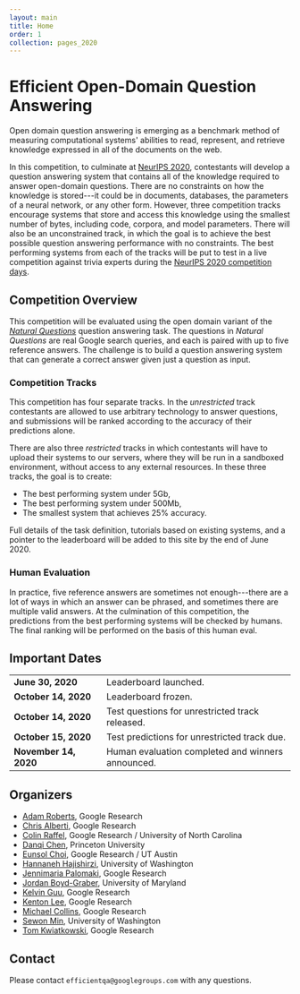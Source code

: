 ```yaml
---
layout: main
title: Home
order: 1
collection: pages_2020
---
```


# Efficient Open-Domain Question Answering

Open domain question answering is emerging as a benchmark method of measuring
computational systems' abilities to read, represent, and retrieve knowledge
expressed in all of the documents on the web.

In this competition, to culminate at
[NeurIPS 2020](https://neurips.cc/Conferences/2020), contestants will develop a
question answering system that contains all of the knowledge required to answer
open-domain questions. There are no constraints on how the knowledge is
stored---it could be in documents, databases, the parameters of a neural
network, or any other form. However, three competition tracks encourage systems
that store and access this knowledge using the smallest number of bytes,
including code, corpora, and model parameters. There will also be an
unconstrained track, in which the goal is to achieve the best possible question
answering performance with no constraints. The best performing systems from each
of the tracks will be put to test in a live competition against trivia experts
during the
[NeurIPS 2020 competition days](https://neurips.cc/Conferences/2020/CompetitionTrack).

## Competition Overview

This competition will be evaluated using the open domain variant of the
[*Natural Questions*](https://www.mitpressjournals.org/doi/full/10.1162/tacl_a_00276)
question answering task. The questions in *Natural Questions* are real Google
search queries, and each is paired with up to five reference answers. The
challenge is to build a question answering system that can generate a correct
answer given just a question as input.

### Competition Tracks

This competition has four separate tracks. In the *unrestricted* track
contestants are allowed to use arbitrary technology to answer questions, and
submissions will be ranked according to the accuracy of their predictions alone.

There are also three *restricted* tracks in which contestants will have to
upload their systems to our servers, where they will be run in a sandboxed
environment, without access to any external resources. In these three tracks,
the goal is to create:

*   The best performing system under 5Gb,
*   The best performing system under 500Mb,
*   The smallest system that achieves 25% accuracy.

Full details of the task definition, tutorials based on existing systems, and a
pointer to the leaderboard will be added to this site by the end of June 2020.

### Human Evaluation

In practice, five reference answers are sometimes not enough---there are a lot
of ways in which an answer can be phrased, and sometimes there are multiple
valid answers. At the culmination of this competition, the predictions from the
best performing systems will be checked by humans. The final ranking will be
performed on the basis of this human eval.

## Important Dates

|                            |                                                 |
|:-------------------------- |:------------------------------------------------|
**June 30, 2020**            | Leaderboard launched.
**October 14, 2020**         | Leaderboard frozen.
**October 14, 2020**         | Test questions for unrestricted track released.
**October 15, 2020**         | Test predictions for unrestricted track due.
**November 14, 2020** &emsp; | Human evaluation completed and winners announced.

## Organizers

*   [Adam Roberts](https://research.google/people/104881/), Google
    Research
*   [Chris Alberti](https://research.google/people/ChrisAlberti/),
    Google Research
*   [Colin Raffel](https://colinraffel.com/), Google Research / University of
    North Carolina
*   [Danqi Chen](https://www.cs.princeton.edu/~danqic/), Princeton University
*   [Eunsol Choi](https://www.cs.utexas.edu/~eunsol/), Google Research / UT
    Austin
*   [Hannaneh Hajishirzi](https://homes.cs.washington.edu/~hannaneh/),
    University of Washington
*   [Jennimaria Palomaki](https://research.google/people/105807/),
    Google Research
*   [Jordan Boyd-Graber](http://users.umiacs.umd.edu/~jbg/), University of
    Maryland
*   [Kelvin Guu](http://kelvinguu.com/), Google Research
*   [Kenton Lee](https://kentonl.com/), Google Research
*   [Michael Collins](https://research.google/people/MichaelCollins/),
    Google Research
*   [Sewon Min](https://shmsw25.github.io/), University of Washington
*   [Tom Kwiatkowski](https://research.google/people/105075/), Google
    Research

## Contact

Please contact `efficientqa@googlegroups.com` with any questions.
